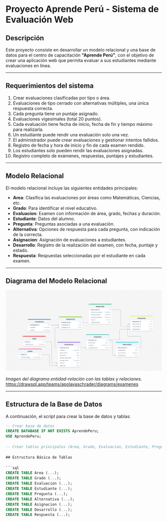 # Proyecto Aprende Perú - Sistema de Evaluación Web

## Descripción

Este proyecto consiste en desarrollar un modelo relacional y una base de datos para el centro de capacitación **"Aprende Perú"**, con el objetivo de crear una aplicación web que permita evaluar a sus estudiantes mediante evaluaciones en línea.

---

## Requerimientos del sistema

1. Crear evaluaciones clasificadas por tipo o área.
2. Evaluaciones de tipo cerrado con alternativas múltiples, una única respuesta correcta.
3. Cada pregunta tiene un puntaje asignado.
4. Evaluaciones vigesimales (total 20 puntos).
5. Cada evaluación tiene fecha de inicio, fecha de fin y tiempo máximo para realizarla.
6. Un estudiante puede rendir una evaluación solo una vez.
7. El administrador puede crear evaluaciones y gestionar intentos fallidos.
8. Registro de fecha y hora de inicio y fin de cada examen rendido.
9. Los estudiantes solo pueden rendir las evaluaciones asignadas.
10. Registro completo de exámenes, respuestas, puntajes y estudiantes.

---

## Modelo Relacional

El modelo relacional incluye las siguientes entidades principales:

- **Area**: Clasifica las evaluaciones por áreas como Matemáticas, Ciencias, etc.
- **Grado**: Para identificar el nivel educativo.
- **Evaluacion**: Examen con información de área, grado, fechas y duración.
- **Estudiante**: Datos del alumno.
- **Pregunta**: Preguntas asociadas a una evaluación.
- **Alternativa**: Opciones de respuesta para cada pregunta, con indicación de la correcta.
- **Asignacion**: Asignación de evaluaciones a estudiantes.
- **Desarrollo**: Registro de la realización del examen, con fecha, puntaje y estado.
- **Respuesta**: Respuestas seleccionadas por el estudiante en cada examen.

---

## Diagrama del Modelo Relacional

![alt text](/models/image.png)

*Imagen del diagrama entidad-relación con las tablas y relaciones.*
https://drawsql.app/teams/apolayaschrader/diagrams/examenes

---

## Estructura de la Base de Datos

A continuación, el script para crear la base de datos y tablas:

```sql
-- Crear base de datos
CREATE DATABASE IF NOT EXISTS AprendePeru;
USE AprendePeru;

-- Crear tablas principales (Area, Grado, Evaluacion, Estudiante, Pregunta, Alternativa, Asignacion, Desarrollo, Respuesta)

## Estructura Básica de Tablas

```sql
CREATE TABLE Area (...);
CREATE TABLE Grado (...);
CREATE TABLE Evaluacion (...);
CREATE TABLE Estudiante (...);
CREATE TABLE Pregunta (...);
CREATE TABLE Alternativa (...);
CREATE TABLE Asignacion (...);
CREATE TABLE Desarrollo (...);
CREATE TABLE Respuesta (...);